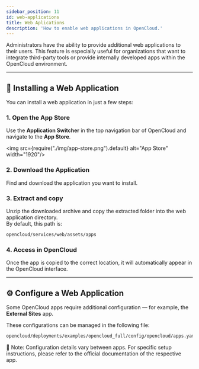 ```yaml
---
sidebar_position: 11
id: web-applications
title: Web Aplications
description: 'How to enable web applications in OpenCloud.'
---
```


Administrators have the ability to provide additional web applications to their users. This feature is especially useful for organizations that want to integrate third-party tools or provide internally developed apps within the OpenCloud environment.

---

## 🚀 Installing a Web Application

You can install a web application in just a few steps:

### 1. Open the App Store

Use the **Application Switcher** in the top navigation bar of OpenCloud and navigate to the **App Store**.

<img src={require("./img/app-store.png").default} alt="App Store" width="1920"/>

### 2. Download the Application

Find and download the application you want to install.

### 3. Extract and copy

Unzip the downloaded archive and copy the extracted folder into the web application directory.  
By default, this path is:

```bash
opencloud/services/web/assets/apps
```

### 4. Access in OpenCloud

Once the app is copied to the correct location, it will automatically appear in the OpenCloud interface.

---

## ⚙️ Configure a Web Application

Some OpenCloud apps require additional configuration — for example, the **External Sites** app.

These configurations can be managed in the following file:

```bash
opencloud/deployments/examples/opencloud_full/config/opencloud/apps.yaml
```

📘 Note: Configuration details vary between apps.
For specific setup instructions, please refer to the official documentation of the respective app.
